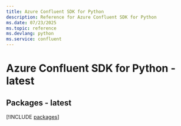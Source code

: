 ```yaml
---
title: Azure Confluent SDK for Python
description: Reference for Azure Confluent SDK for Python
ms.date: 07/23/2025
ms.topic: reference
ms.devlang: python
ms.service: confluent
---
```

# Azure Confluent SDK for Python - latest
## Packages - latest
[!INCLUDE [packages](confluent-index.md)]